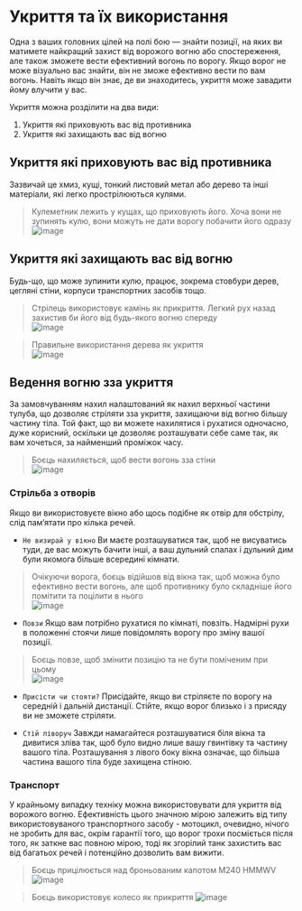 # Укриття та їх використання
Одна з ваших головних цілей на полі бою — знайти позиції, на яких ви матимете найкращий захист від ворожого вогню або спостереження, але також зможете вести ефективний вогонь по ворогу. Якщо ворог не може візуально вас знайти, він не зможе ефективно вести по вам вогонь. Навіть якщо він знає, де ви знаходитесь, укриття може завадити йому влучити у вас.

Укриття можна розділити на два види:
1. Укриття які приховують вас від противника
2. Укриття які захищають вас від вогню

## Укриття які приховують вас від противника
Зазвичай це хмиз, кущі, тонкий листовий метал або дерево та інші матеріали, які легко прострілюються кулями.
> Кулеметник лежить у кущах, що приховують його. Хоча вони не зупинять кулю, вони можуть не дати ворогу побачити його одразу    
> ![image](https://github.com/vsrJaguar/Materials/assets/68085487/a9d8766b-e5f2-43d7-a32d-0ebf709936b2)

## Укриття які захищають вас від вогню
Будь-що, що може зупинити кулю, працює, зокрема стовбури дерев, цегляні стіни, корпуси транспортних засобів тощо.
> Стрілець використовує камінь як прикриття. Легкий рух назад захистив би його від будь-якого вогню спереду    
> ![image](https://github.com/vsrJaguar/Materials/assets/68085487/ef35d119-bc3c-42da-bb71-1aaf964dc120)

> Правильне використання дерева як укриття  
> ![image](https://github.com/vsrJaguar/Materials/assets/68085487/ef909d02-79cf-47d7-8117-30cdf0563ded)

## Ведення вогню зза укриття
За замовчуванням нахил налаштований як нахил верхньої частини тулуба, що дозволяє стріляти зза укриття, захищаючи від вогню більшу частину тіла. Той факт, що ви можете нахилятися і рухатися одночасно, дуже корисний, оскільки це дозволяє розташувати себе саме так, як вам хочеться, за найменший проміжок часу.
> Боєць нахиляється, щоб вести вогонь зза стіни  
> ![image](https://github.com/vsrJaguar/Materials/assets/68085487/057e9e3a-4757-4b6c-97ce-0a61128275c4)

### Стрільба з отворів
Якщо ви використовуєте вікно або щось подібне як отвір для обстрілу, слід пам’ятати про кілька речей.
- `Не визирай у вікно` Ви маєте розташуватися так, щоб не висуватись туди, де вас можуть бачити інші, а ваш дульний спалах і дульний дим були якомога більше всередині кімнати.
> Очікуючи ворога, боєць відійшов від вікна так, щоб можна було ефективно вести вогонь, але щоб противнику було складніше його помітити та поцілити в нього  
> ![image](https://github.com/vsrJaguar/Materials/assets/68085487/dd4a68bd-019d-4794-8ae3-a15fec9177f1)

- `Повзи` Якщо вам потрібно рухатися по кімнаті, повзіть. Надмірні рухи в положенні стоячи лише повідомлять ворогу про зміну вашої позиції.
> Боєць повзе, щоб змінити позицію та не бути поміченим при цьому  
> ![image](https://github.com/vsrJaguar/Materials/assets/68085487/84d3c957-062f-4d70-a6e0-7a2c623fc1d8)

- `Присісти чи стояти?` Присідайте, якщо ви стріляєте по ворогу на середній і дальній дистанції. Стійте, якщо ворог близько і з присяду ви не зможете стріляти.

- `Стій ліворуч` Завжди намагайтеся розташуватися біля вікна та дивитися зліва так, щоб було видно лише вашу гвинтівку та частину вашого тіла. Розташування з лівого боку вікна означає, що більша частина вашого тіла буде захищена стіною.

### Транспорт
У крайньому випадку техніку можна використовувати для укриття від ворожого вогню. Ефективність цього значною мірою залежить від типу використовуваного транспортного засобу - мотоцикл, очевидно, нічого не зробить для вас, окрім гарантії того, що ворог трохи посміється після того, як заткне вас повною мірою, тоді як згорілий танк захистить вас від багатьох речей і потенційно дозволить вам вижити.
> Боєць прицілюється над броньованим капотом M240 HMMWV  
> ![image](https://github.com/vsrJaguar/Materials/assets/68085487/f56063a0-c1be-4c70-8de0-5f581fd094b4)

> Боєць використовує колесо як прикриття
> ![image](https://github.com/vsrJaguar/Materials/assets/68085487/256ea12e-ec61-46c4-9345-1b02be087261)
